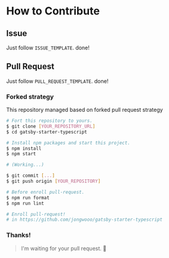 # How to Contribute

## Issue

Just follow `ISSUE_TEMPLATE`. done!

## Pull Request

Just follow `PULL_REQUEST_TEMPLATE`. done!

### Forked strategy

This repository managed based on forked pull request strategy

```sh
# Fort this repository to yours.
$ git clone [YOUR_REPOSITORY_URL]
$ cd gatsby-starter-typescript

# Install npm packages and start this project.
$ npm install
$ npm start

# (Working...)

$ git commit [...]
$ git push origin [YOUR_REPOSITORY]

# Before enroll pull-request.
$ npm run format
$ npm run lint

# Enroll pull-request!
# in https://github.com/jongwooo/gatsby-starter-typescript
```

### Thanks!

> I'm waiting for your pull request. :pray:
